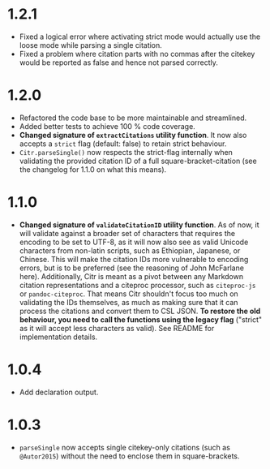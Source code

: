 # 1.2.1

- Fixed a logical error where activating strict mode would actually use the loose mode while parsing a single citation.
- Fixed a problem where citation parts with no commas after the citekey would be reported as false and hence not parsed correctly.

# 1.2.0

- Refactored the code base to be more maintainable and streamlined.
- Added better tests to achieve 100 % code coverage.
- **Changed signature of `extractCitations` utility function**. It now also accepts a `strict` flag (default: false) to retain strict behaviour.
- `Citr.parseSingle()` now respects the strict-flag internally when validating the provided citation ID of a full square-bracket-citation (see the changelog for 1.1.0 on what this means).

# 1.1.0

- **Changed signature of `validateCitationID` utility function**. As of now, it will validate against a broader set of characters that requires the encoding to be set to UTF-8, as it will now also see as valid Unicode characters from non-latin scripts, such as Ethiopian, Japanese, or Chinese. This will make the citation IDs more vulnerable to encoding errors, but is to be preferred (see the reasoning of John McFarlane here). Additionally, Citr is meant as a pivot between any Markdown citation representations and a citeproc processor, such as `citeproc-js` or `pandoc-citeproc`. That means Citr shouldn't focus too much on validating the IDs themselves, as much as making sure that it can process the citations and convert them to CSL JSON. **To restore the old behaviour, you need to call the functions using the legacy flag** ("strict" as it will accept less characters as valid). See README for implementation details.

# 1.0.4

- Add declaration output.

# 1.0.3

- `parseSingle` now accepts single citekey-only citations (such as `@Autor2015`) without the need to enclose them in square-brackets.
